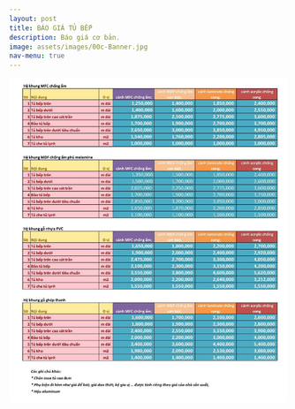```yaml
---
layout: post
title: BÁO GIÁ TỦ BẾP
description: Báo giá cơ bản.
image: assets/images/00c-Banner.jpg
nav-menu: true
---
```


<!-- Two -->
<section id="bao gia" class="spotlights">
		<img src="assets/images/bao-gia/bao-gia-tu-bep.jpg" alt="bao gia tu bep" data-position="center center" />
</section>